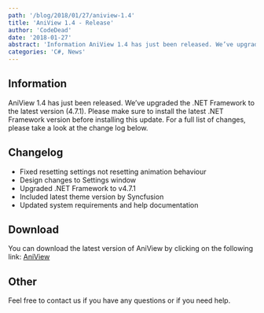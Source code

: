 ```yaml
---
path: '/blog/2018/01/27/aniview-1.4'
title: 'AniView 1.4 - Release'
author: 'CodeDead'
date: '2018-01-27'
abstract: 'Information AniView 1.4 has just been released. We’ve upgraded the .NET Framework to the latest version (4.7.1). Please make sure to install the latest .NET Framework version before installing this update. For a full list of changes, please take a look at the...'
categories: 'C#, News'
---
```


## Information

AniView 1.4 has just been released. We’ve upgraded the .NET Framework to the latest version (4.7.1). Please make sure to install the latest .NET Framework version before installing this update. For a full list of changes, please take a look at the change log below.

## Changelog

- Fixed resetting settings not resetting animation behaviour
- Design changes to Settings window
- Upgraded .NET Framework to v4.7.1
- Included latest theme version by Syncfusion
- Updated system requirements and help documentation

## Download

You can download the latest version of AniView by clicking on the following link:
<a href="/software/aniview">AniView</a>

## Other

Feel free to contact us if you have any questions or if you need help.

